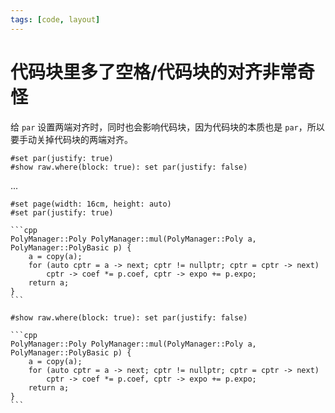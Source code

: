 ```yaml
---
tags: [code, layout]
---
```


# 代码块里多了空格/代码块的对齐非常奇怪

给 `par` 设置两端对齐时，同时也会影响代码块，因为代码块的本质也是 `par`，所以要手动关掉代码块的两端对齐。

```typst
#set par(justify: true)
#show raw.where(block: true): set par(justify: false)
```

...

````typst no-render
#set page(width: 16cm, height: auto)
#set par(justify: true)

```cpp
PolyManager::Poly PolyManager::mul(PolyManager::Poly a, PolyManager::PolyBasic p) {
    a = copy(a);
    for (auto cptr = a -> next; cptr != nullptr; cptr = cptr -> next)
        cptr -> coef *= p.coef, cptr -> expo += p.expo;
    return a;
}
```

#show raw.where(block: true): set par(justify: false)

```cpp
PolyManager::Poly PolyManager::mul(PolyManager::Poly a, PolyManager::PolyBasic p) {
    a = copy(a);
    for (auto cptr = a -> next; cptr != nullptr; cptr = cptr -> next)
        cptr -> coef *= p.coef, cptr -> expo += p.expo;
    return a;
}
```
````
